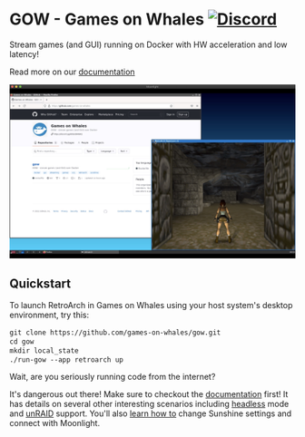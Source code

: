 # GOW - Games on Whales [![Discord](https://img.shields.io/discord/856434175455133727.svg?label=&logo=discord&logoColor=ffffff&color=7389D8&labelColor=6A7EC2)](https://discord.gg/kRGUDHNHt2)

Stream games (and GUI) running on Docker with HW acceleration and low latency! 

Read more on our [documentation](https://games-on-whales.github.io/gow/)

![Screenshot of GOW running](docs/modules/ROOT/images/GOW-running.jpg)

## Quickstart

To launch RetroArch in Games on Whales using your host system's desktop environment, try this:

```
git clone https://github.com/games-on-whales/gow.git
cd gow
mkdir local_state
./run-gow --app retroarch up
```

Wait, are you seriously running code from the internet?

It's dangerous out there! Make sure to checkout the
[documentation](https://games-on-whales.github.io/gow/) first!  It has details
on several other interesting scenarios including
[headless](https://games-on-whales.github.io/gow/debian-headless.html) mode and
[unRAID](https://games-on-whales.github.io/gow/headless-unraid.html) support.
You'll also [learn how
to](https://games-on-whales.github.io/gow/debian-headless.html) change Sunshine
settings and connect with Moonlight.


